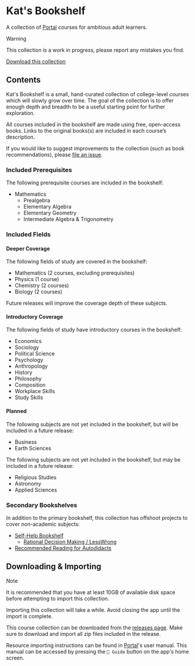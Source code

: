 # Kat's Bookshelf
A collection of [Portal](https://github.com/School-of-Life-Project/Portal-App) courses for ambitious adult learners.

> [!WARNING]
> This collection is a work in progress, please report any mistakes you find.

[Download this collection](https://github.com/transkatgirl/kats-bookshelf/releases)

## Contents

Kat's Bookshelf is a small, hand-curated collection of college-level courses which will slowly grow over time. The goal of the collection is to offer enough depth and breadth to be a useful starting point for further exploration.

All courses included in the bookshelf are made using free, open-access books. Links to the original books(s) are included in each course’s description.

If you would like to suggest improvements to the collection (such as book recommendations), please [file an issue](https://github.com/transkatgirl/kats-bookshelf/issues).

### Included Prerequisites

The following prerequisite courses are included in the bookshelf:

- Mathematics
  - Prealgebra
  - Elementary Algebra
  - Elementary Geometry
  - Intermediate Algebra & Trigonometry

### Included Fields

#### Deeper Coverage
 
The following fields of study are covered in the bookshelf:

- Mathematics (2 courses, excluding prerequisites)
- Physics (1 course)
- Chemistry (2 courses)
- Biology (2 courses)

Future releases will improve the coverage depth of these subjects.

#### Introductory Coverage

The following fields of study have introductory courses in the bookshelf:

- Economics
- Sociology
- Political Science
- Psychology
- Anthropology
- History
- Philosophy
- Composition
- Workplace Skills
- Study Skills

#### Planned

The following subjects are not yet included in the bookshelf, but will be included in a future release:

- Business
- Earth Sciences

The following subjects are not yet included in the bookshelf, but may be included in a future release:

- Religious Studies
- Astronomy
- Applied Sciences

### Secondary Bookshelves
In addition to the primary bookshelf, this collection has offshoot projects to cover non-academic subjects:

- [Self-Help Bookshelf](https://github.com/transkatgirl/kats-self-help-bookshelf/#readme)
  - [Rational Decision Making / LessWrong](https://github.com/transkatgirl/kats-sequence-bookshelf#readme)
- [Recommended Reading for Autodidacts](https://gist.github.com/transkatgirl/f070573463cd184e7db7296abf3e7ada#file-recommended-reading-for-autodidacts-md)

## Downloading & Importing

> [!NOTE]
> It is recommended that you have at least 10GB of available disk space before attempting to import this collection.
> 
> Importing this collection will take a while. Avoid closing the app until the import is complete.

This course collection can be downloaded from the [releases page](https://github.com/transkatgirl/kats-bookshelf/releases). Make sure to download and import all zip files included in the release.

Resource importing instructions can be found in [Portal](https://github.com/School-of-Life-Project/Portal-App)'s user manual. This manual can be accessed by pressing the `📜 Guide` button on the app's home screen.
